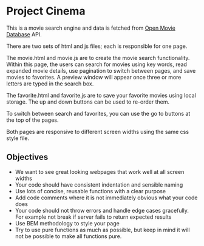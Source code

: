 # Project Cinema

This is a movie search engine and data is fetched from [Open Movie Database](http://www.omdbapi.com) API.

There are two sets of html and js files; each is responsible for one page.

The movie.html and movie.js are to create the movie search functionality. Within this page, the users can search for movies using key words, read expanded movie details, use pagination to switch between pages, and save movies to favorites. A preview window will appear once three or more letters are typed in the search box.

The favorite.html and favorite.js are to save your favorite movies using local storage. The up and down buttons can be used to re-order them.

To switch between search and favorites, you can use the go to buttons at the top of the pages.

Both pages are responsive to different screen widths using the same css style file.




## Objectives

* We want to see great looking webpages that work well at all screen widths
* Your code should have consistent indentation and sensible naming
* Use lots of concise, reusable functions with a clear purpose
* Add code comments where it is not immediately obvious what your code does
* Your code should not throw errors and handle edge cases gracefully. For example not break if server fails to return expected results
* Use BEM methodology to style your page
* Try to use pure functions as much as possible, but keep in mind it will not be possible to make all functions pure.
